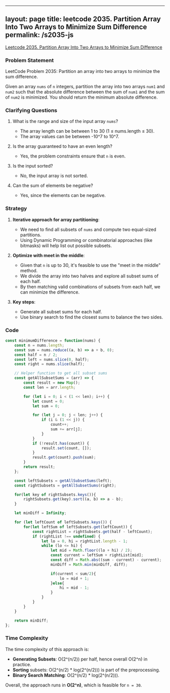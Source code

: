 
---
layout: page
title: leetcode 2035. Partition Array Into Two Arrays to Minimize Sum Difference
permalink: /s2035-js
---
[Leetcode 2035. Partition Array Into Two Arrays to Minimize Sum Difference](https://algoadvance.github.io/algoadvance/l2035)
### Problem Statement

LeetCode Problem 2035:
Partition an array into two arrays to minimize the sum difference.

Given an array `nums` of `n` integers, partition the array into two arrays `num1` and `num2` such that the absolute difference between the sum of `num1` and the sum of `num2` is minimized. You should return the minimum absolute difference.

### Clarifying Questions

1. What is the range and size of the input array `nums`?
   - The array length can be between 1 to 30 (1 ≤ nums.length ≤ 30).
   - The array values can be between -10^7 to 10^7.

2. Is the array guaranteed to have an even length?
   - Yes, the problem constraints ensure that `n` is even.

3. Is the input sorted?
   - No, the input array is not sorted.

4. Can the sum of elements be negative?
   - Yes, since the elements can be negative.

### Strategy

1. **Iterative approach for array partitioning**:
   - We need to find all subsets of `nums` and compute two equal-sized partitions.
   - Using Dynamic Programming or combinatorial approaches (like bitmasks) will help list out possible subsets.

2. **Optimize with meet in the middle**:
   - Given that `n` is up to 30, it's feasible to use the "meet in the middle" method.
   - We divide the array into two halves and explore all subset sums of each half.
   - By then matching valid combinations of subsets from each half, we can minimize the difference.

3. **Key steps**:
   - Generate all subset sums for each half.
   - Use binary search to find the closest sums to balance the two sides.

### Code

```javascript
const minimumDifference = function(nums) {
    const n = nums.length;
    const sum = nums.reduce((a, b) => a + b, 0);
    const half = n / 2;
    const left = nums.slice(0, half);
    const right = nums.slice(half);

    // Helper function to get all subset sums
    const getAllSubsetSums = (arr) => {
        const result = new Map();
        const len = arr.length;

        for (let i = 0; i < (1 << len); i++) {
            let count = 0;
            let sum = 0;

            for (let j = 0; j < len; j++) {
                if (i & (1 << j)) {
                    count++;
                    sum += arr[j];
                }
            }
            if (!result.has(count)) {
                result.set(count, []);
            }
            result.get(count).push(sum);
        }
        return result;
    };

    const leftSubsets = getAllSubsetSums(left);
    const rightSubsets = getAllSubsetSums(right);

    for(let key of rightSubsets.keys()){
        rightSubsets.get(key).sort((a, b) => a - b);
    }

    let minDiff = Infinity;

    for (let leftCount of leftSubsets.keys()) {
        for(let leftSum of leftSubsets.get(leftCount)) {
            const rightList = rightSubsets.get(half - leftCount);
            if (rightList !== undefined) {
                let lo = 0, hi = rightList.length - 1;
                while (lo <= hi) {
                    let mid = Math.floor((lo + hi) / 2);
                    const current = leftSum + rightList[mid];
                    const diff = Math.abs((sum - current) - current);
                    minDiff = Math.min(minDiff, diff);

                    if(current < sum/2){
                        lo = mid + 1;
                    }else{
                        hi = mid - 1;
                    }
                }
            }
        }
    }

    return minDiff;
};
```

### Time Complexity

The time complexity of this approach is:
- **Generating Subsets**: O(2^(n/2)) per half, hence overall O(2^n) in practice.
- **Sorting** subsets: O(2^(n/2) * log(2^(n/2))) is part of the preprocessing.
- **Binary Search Matching**: O(2^(n/2) * log(2^(n/2))).

Overall, the approach runs in **O(2^n)**, which is feasible for `n = 30`.